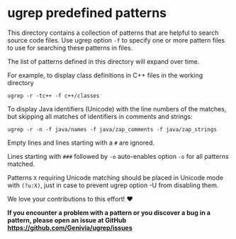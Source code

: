 ugrep predefined patterns
=========================

This directory contains a collection of patterns that are helpful to search
source code files.  Use ugrep option `-f` to specify one or more pattern files
to use for searching these patterns in files.

The list of patterns defined in this directory will expand over time.

For example, to display class definitions in C++ files in the working directory

    ugrep -r -tc++ -f c++/classes

To display Java identifiers (Unicode) with the line numbers of the matches, but
skipping all matches of identifiers in comments and strings:

    ugrep -r -n -f java/names -f java/zap_comments -f java/zap_strings

Empty lines and lines starting with a `#` are ignored.

Lines starting with `###` followed by `-o` auto-enables option `-o` for all
patterns matched.

Patterns `X` requiring Unicode matching should be placed in Unicode mode with
`(?u:X)`, just in case to prevent ugrep option -U from disabling them.

We love your contributions to this effort! ❤️

**If you encounter a problem with a pattern or you discover a bug in a pattern,
please open an issue at GitHub https://github.com/Genivia/ugrep/issues**

